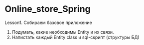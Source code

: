 # Online_store_Spring

Lesson1. Собираем базовое приложение
1. Подумать, какие необходимы Entity и их связи.
2. Напистать каждый Entity class и sql-скрипт (структуры БД)
